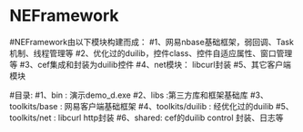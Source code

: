 # NEFramework

#NEFramework由以下模块构建而成：
#1、网易nbase基础框架，弱回调、Task机制、线程管理等
#2、优化过的duilib，控件class、控件自适应属性、窗口管理等
#3、cef集成和封装为duilib控件
#4、net模块： libcurl封装
#5、其它客户端模块


#目录:
#1、bin : 演示demo_d.exe
#2、libs :第三方库和框架基础库
#3、toolkits/base : 网易客户端基础框架
#4、toolkits/duilib : 经优化过的duilib
#5、toolkits/net : libcurl http封装 
#6、shared: cef的duilib control 封装、日志等
